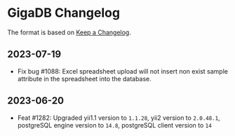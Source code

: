 # GigaDB Changelog

The format is based on [Keep a Changelog](https://keepachangelog.com/en/1.0.0/).

## 2023-07-19

- Fix bug #1088: Excel spreadsheet upload will not insert non exist sample attribute in the spreadsheet into the database.

## 2023-06-20

- Feat #1282: Upgraded yii1.1 version to `1.1.28`, yii2 version to `2.0.48.1`, postgreSQL engine version to `14.8`, postgreSQL client version to `14`